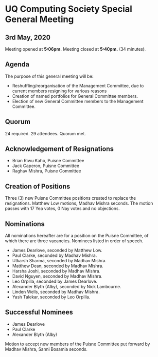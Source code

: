 # UQ Computing Society Special General Meeting
## 3rd May, 2020

Meeting opened at **5:06pm.**
Meeting closed at **5:40pm.** (34 minutes).

## Agenda
The purpose of this general meeting will be:
- Reshuffling/reorganisation of the Management Committee, due to current members resigning for various reasons
- Creation of named portfolios for General Committee members.
- Election of new General Committee members to the Management Committee.

## Quorum
24 required. 29 attendees. Quorum met.

## Acknowledgement of Resignations
- Brian Riwu Kaho, Puisne Committee
- Jack Caperon, Puisne Committee
- Raghav Mishra, Puisne Committee

## Creation of Positions
Three (3) new Puisne Committee positions created to replace the resignations. Matthew Low motions, Madhav Mishra seconds. The motion passes with 17 Yea votes, 0 Nay votes and no objections.

## Nominations
All nominations hereafter are for a position on the Puisne Committee, of which there are three vacancies. Nominees listed in order of speech.
- James Dearlove, seconded by Matthew Low.
- Paul Clarke, seconded by Madhav Mishra.
- Utkarsh Sharma, seconded by Madhav Mishra.
- Matthew Dean, seconded by Madhav Mishra.
- Harsha Joshi, seconded by Madhav Mishra.
- David Nguyen, seconded by Madhav Mishra.
- Leo Orpilla, seconded by James Dearlove.
- Alexander Blyth (Alby), seconded by Nick Lambourne.
- Linden Wells, seconded by Madhav Mishra.
- Yash Talekar, seconded by Leo Orpilla.

## Successful Nominees
- James Dearlove
- Paul Clarke
- Alexander Blyth (Alby)

Motion to accept new members of the Puisne Committee put forward by Madhav Mishra, Sanni Bosamia seconds.
